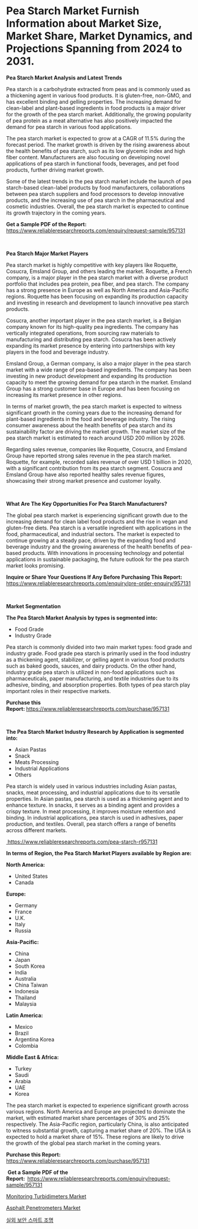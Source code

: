 <p><h1>Pea Starch Market Furnish Information about Market Size, Market Share, Market Dynamics, and Projections Spanning from 2024 to 2031.</h1></p><p><strong>Pea Starch Market Analysis and Latest Trends</strong></p>
<p><p>Pea starch is a carbohydrate extracted from peas and is commonly used as a thickening agent in various food products. It is gluten-free, non-GMO, and has excellent binding and gelling properties. The increasing demand for clean-label and plant-based ingredients in food products is a major driver for the growth of the pea starch market. Additionally, the growing popularity of pea protein as a meat alternative has also positively impacted the demand for pea starch in various food applications.</p><p>The pea starch market is expected to grow at a CAGR of 11.5% during the forecast period. The market growth is driven by the rising awareness about the health benefits of pea starch, such as its low glycemic index and high fiber content. Manufacturers are also focusing on developing novel applications of pea starch in functional foods, beverages, and pet food products, further driving market growth.</p><p>Some of the latest trends in the pea starch market include the launch of pea starch-based clean-label products by food manufacturers, collaborations between pea starch suppliers and food processors to develop innovative products, and the increasing use of pea starch in the pharmaceutical and cosmetic industries. Overall, the pea starch market is expected to continue its growth trajectory in the coming years.</p></p>
<p><strong>Get a Sample PDF of the Report:&nbsp;</strong> <a href="https://www.reliableresearchreports.com/enquiry/request-sample/957131">https://www.reliableresearchreports.com/enquiry/request-sample/957131</a></p>
<p>&nbsp;</p>
<p><strong>Pea Starch Major Market Players</strong></p>
<p><p>Pea starch market is highly competitive with key players like Roquette, Cosucra, Emsland Group, and others leading the market. Roquette, a French company, is a major player in the pea starch market with a diverse product portfolio that includes pea protein, pea fiber, and pea starch. The company has a strong presence in Europe as well as North America and Asia-Pacific regions. Roquette has been focusing on expanding its production capacity and investing in research and development to launch innovative pea starch products.</p><p>Cosucra, another important player in the pea starch market, is a Belgian company known for its high-quality pea ingredients. The company has vertically integrated operations, from sourcing raw materials to manufacturing and distributing pea starch. Cosucra has been actively expanding its market presence by entering into partnerships with key players in the food and beverage industry.</p><p>Emsland Group, a German company, is also a major player in the pea starch market with a wide range of pea-based ingredients. The company has been investing in new product development and expanding its production capacity to meet the growing demand for pea starch in the market. Emsland Group has a strong customer base in Europe and has been focusing on increasing its market presence in other regions.</p><p>In terms of market growth, the pea starch market is expected to witness significant growth in the coming years due to the increasing demand for plant-based ingredients in the food and beverage industry. The rising consumer awareness about the health benefits of pea starch and its sustainability factor are driving the market growth. The market size of the pea starch market is estimated to reach around USD 200 million by 2026.</p><p>Regarding sales revenue, companies like Roquette, Cosucra, and Emsland Group have reported strong sales revenue in the pea starch market. Roquette, for example, recorded sales revenue of over USD 1 billion in 2020, with a significant contribution from its pea starch segment. Cosucra and Emsland Group have also reported healthy sales revenue figures, showcasing their strong market presence and customer loyalty.</p></p>
<p>&nbsp;</p>
<p><strong>What Are The Key Opportunities For Pea Starch Manufacturers?</strong></p>
<p><p>The global pea starch market is experiencing significant growth due to the increasing demand for clean label food products and the rise in vegan and gluten-free diets. Pea starch is a versatile ingredient with applications in the food, pharmaceutical, and industrial sectors. The market is expected to continue growing at a steady pace, driven by the expanding food and beverage industry and the growing awareness of the health benefits of pea-based products. With innovations in processing technology and potential applications in sustainable packaging, the future outlook for the pea starch market looks promising.</p></p>
<p><strong>Inquire or Share Your Questions If Any Before Purchasing This Report:</strong> <a href="https://www.reliableresearchreports.com/enquiry/pre-order-enquiry/957131">https://www.reliableresearchreports.com/enquiry/pre-order-enquiry/957131</a></p>
<p>&nbsp;</p>
<p><strong>Market Segmentation</strong></p>
<p><strong>The Pea Starch Market Analysis by types is segmented into:</strong></p>
<p><ul><li>Food Grade</li><li>Industry Grade</li></ul></p>
<p><p>Pea starch is commonly divided into two main market types: food grade and industry grade. Food grade pea starch is primarily used in the food industry as a thickening agent, stabilizer, or gelling agent in various food products such as baked goods, sauces, and dairy products. On the other hand, industry grade pea starch is utilized in non-food applications such as pharmaceuticals, paper manufacturing, and textile industries due to its adhesive, binding, and absorption properties. Both types of pea starch play important roles in their respective markets.</p></p>
<p><strong>Purchase this Report:&nbsp;</strong><a href="https://www.reliableresearchreports.com/purchase/957131">https://www.reliableresearchreports.com/purchase/957131</a></p>
<p>&nbsp;</p>
<p><strong>The Pea Starch Market Industry Research by Application is segmented into:</strong></p>
<p><ul><li>Asian Pastas</li><li>Snack</li><li>Meats Processing</li><li>Industrial Applications</li><li>Others</li></ul></p>
<p><p>Pea starch is widely used in various industries including Asian pastas, snacks, meat processing, and industrial applications due to its versatile properties. In Asian pastas, pea starch is used as a thickening agent and to enhance texture. In snacks, it serves as a binding agent and provides a crispy texture. In meat processing, it improves moisture retention and binding. In industrial applications, pea starch is used in adhesives, paper production, and textiles. Overall, pea starch offers a range of benefits across different markets.</p></p>
<p><a href="https://www.reliableresearchreports.com/pea-starch-r957131">&nbsp;https://www.reliableresearchreports.com/pea-starch-r957131</a></p>
<p><strong>In terms of Region, the Pea Starch Market Players available by Region are:</strong></p>
<p>
    <p> <strong> North America: </strong>
        <ul>
            <li>United States</li>
            <li>Canada</li>
        </ul>
        </p> 
    <p> <strong> Europe: </strong>
        <ul>
            <li>Germany</li>
            <li>France</li>
            <li>U.K.</li>
            <li>Italy</li>
            <li>Russia</li>
        </ul>
        </p> 
    <p> <strong> Asia-Pacific: </strong>
        <ul>
            <li>China</li>
            <li>Japan</li>
            <li>South Korea</li>
            <li>India</li>
            <li>Australia</li>
            <li>China Taiwan</li>
            <li>Indonesia</li>
            <li>Thailand</li>
            <li>Malaysia</li>
        </ul>
        </p> 
    <p> <strong> Latin America: </strong>
        <ul>
            <li>Mexico</li>
            <li>Brazil</li>
            <li>Argentina Korea</li>
            <li>Colombia</li>
        </ul>
        </p> 
    <p> <strong> Middle East & Africa: </strong>
        <ul>
            <li>Turkey</li>
            <li>Saudi</li>
            <li>Arabia</li>
            <li>UAE</li>
            <li>Korea</li>
        </ul>
    </p>
    </p>
<p><p>The pea starch market is expected to experience significant growth across various regions. North America and Europe are projected to dominate the market, with estimated market share percentages of 30% and 25% respectively. The Asia-Pacific region, particularly China, is also anticipated to witness substantial growth, capturing a market share of 20%. The USA is expected to hold a market share of 15%. These regions are likely to drive the growth of the global pea starch market in the coming years.</p></p>
<p><strong>Purchase this Report: </strong><a href="https://www.reliableresearchreports.com/purchase/957131">https://www.reliableresearchreports.com/purchase/957131</a></p>
<p>&nbsp;<strong>Get a Sample PDF of the Report:&nbsp;&nbsp;</strong><a href="https://www.reliableresearchreports.com/enquiry/request-sample/957131">https://www.reliableresearchreports.com/enquiry/request-sample/957131</a></p>
<p><strong></strong></p>
<p><p><a href="https://view.publitas.com/reportprime-1/monitoring-turbidimeters-market-overview-global-market-trends-and-future-prospects-from-2024-to-2031/">Monitoring Turbidimeters Market</a></p><p><a href="https://view.publitas.com/reportprime-1/global-asphalt-penetrometers-market-analysis-trends-forecasts-and-growth-opportunities-2024-2031-in-114-pages-report/">Asphalt Penetrometers Market</a></p><p><a href="https://github.com/Skyleitney456456/Market-Research-Report-List-2/blob/main/3776198160203.md">실외 보안 스마트 조명</a></p></p>